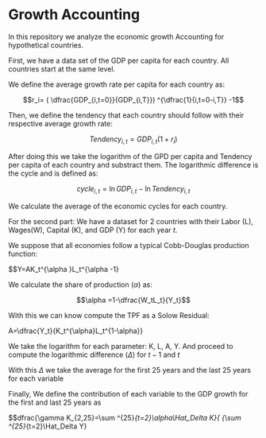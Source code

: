 # Growth Accounting

In this repository we analyze the economic growth Accounting for hypothetical countries.

First, we have a data set of the GDP per capita for each country. All countries start at the same level.

We define the average growth rate per capita for each country as:

$$r_i= ( \dfrac{GDP_{i,t=0}}{GDP_{i,T}}) ^{\dfrac{1}{i,t=0-i,T}} -1$$

Then, we define the tendency that each country should follow with their respective average growth rate:

$$Tendency_{i,t}=GDP_{i,t}( 1+r_{i}) $$

After doing this we take the logarithm of the GPD per capita and Tendency per capita of each country and substract them. The logarithmic difference is the cycle and is defined as:

$$cycle_{i,t}=\ln GDP_{i,t}-\ln Tendency_{i,t}$$

We calculate the average of the economic cycles for each country.

For the second part: We have a dataset for 2 countries with their Labor (L), Wages(W), Capital (K), and GDP (Y) for each year $t$.

We suppose that all economies follow a typical Cobb-Douglas production function:

$$Y=AK_t^{\alpha }L_t^{\alpha -1}

We calculate the share of production ($\alpha$) as:

$$\alpha =1-\dfrac{W_tL_t}{Y_t}$$

With this we can know compute the TPF as a Solow Residual:

A=\dfrac{Y_t}{K_t^{\alpha}L_t^{1-\alpha}}

We take the logarithm for each parameter: K, L, A, Y. And proceed to compute the logarithmic difference ($\Delta$) for $t-1$ and $t$

With this $\Delta$ we take the average for the first 25 years and the last 25 years for each variable

Finally, We define the contribution of each variable to the GDP growth for the first and last 25 years as

$$dfrac{\gamma K_{2,25}=\sum ^{25}_{t=2}\alpha\Hat_Delta K}{
{\sum ^{25}_{t=2}\Hat_Delta Y}
